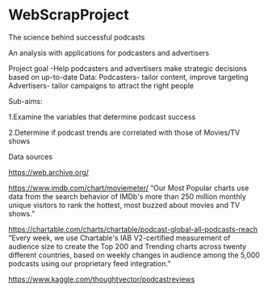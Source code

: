 # WebScrapProject

The science behind successful podcasts

An analysis with applications for podcasters and advertisers 

Project goal -Help podcasters and advertisers make strategic decisions based on up-to-date Data:
Podcasters- tailor content, improve targeting
Advertisers- tailor campaigns to attract the right people

Sub-aims:

1.Examine the variables that determine podcast success

2.Determine if podcast trends are correlated with those of Movies/TV shows





Data sources

https://web.archive.org/

https://www.imdb.com/chart/moviemeter/
“Our Most Popular charts use data from the search behavior of IMDb's more than 250 million monthly unique visitors to rank the hottest, most buzzed about movies and TV shows.”


https://chartable.com/charts/chartable/podcast-global-all-podcasts-reach
“Every week, we use Chartable's IAB V2-certified measurement of audience size to create the Top 200 and Trending charts across twenty different countries, based on weekly changes in audience among the 5,000 podcasts using our proprietary feed integration.”

https://www.kaggle.com/thoughtvector/podcastreviews